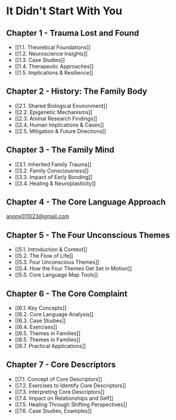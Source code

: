 # It Didn't Start With You
## Chapter 1 - Trauma Lost and Found
- [[1.1. Theoretical Foundations]]
- [[1.2. Neuroscience Insights]]
- [[1.3. Case Studies]]
- [[1.4. Therapeutic Approaches]]
- [[1.5. Implications & Resilience]]

## Chapter 2 - History: The Family Body
- [[2.1. Shared Biological Environment]]
- [[2.2. Epigenetic Mechanisms]]
- [[2.3. Animal Research Findings]]
- [[2.4. Human Implications & Cases]]
- [[2.5. Mitigation & Future Directions]]

## Chapter 3 - The Family Mind
- [[3.1. Inherited Family Trauma]]
- [[3.2. Family Consciousness]]
- [[3.3. Impact of Early Bonding]]
- [[3.4. Healing & Neuroplasticity]]

## Chapter 4 - The Core Language Approach 
anony011023@gmail.com

## Chapter 5 - The Four Unconscious Themes
- [[5.1. Introduction & Context]]
- [[5.2. The Flow of Life]]
- [[5.3. Four Unconscious Themes]]
- [[5.4. How the Four Themes Get Set in Motion]]
- [[5.5. Core Language Map Tools]]

## Chapter 6 - The Core Complaint
- [[6.1. Key Concepts]]
- [[6.2. Core Language Analysis]]
- [[6.3. Case Studies]]
- [[6.4. Exercises]]
- [[6.5. Themes in Families]]
- [[6.5. Themes in Families]]
- [[6.7. Practical Applications]]

## Chapter 7 - Core Descriptors
- [[7.1. Concept of Core Descriptors]]
- [[7.2. Exercises to Identify Core Descriptors]]
- [[7.3. Interpreting Core Descriptors]]
- [[7.4. Impact on Relationships and Self]]
- [[7.5. Healing Through Shifting Perspectives]]
- [[7.6. Case Studies, Examples]]

